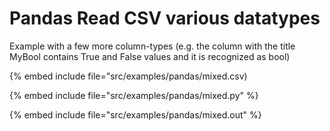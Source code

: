 # Pandas Read CSV various datatypes



Example with a few more column-types (e.g. the column with the title MyBool contains True and False values and it is recognized as bool)


{% embed include file="src/examples/pandas/mixed.csv)

{% embed include file="src/examples/pandas/mixed.py" %}

{% embed include file="src/examples/pandas/mixed.out" %}

